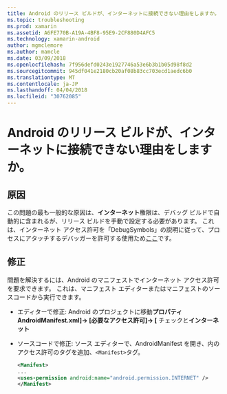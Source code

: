 ```yaml
---
title: Android のリリース ビルドが、インターネットに接続できない理由をしますか。
ms.topic: troubleshooting
ms.prod: xamarin
ms.assetid: A6FE770B-A19A-4BF8-95E9-2CF880D4AFC5
ms.technology: xamarin-android
author: mgmclemore
ms.author: mamcle
ms.date: 03/09/2018
ms.openlocfilehash: 7f956defd0243e1927746a53e6b3b1b05d98f8d2
ms.sourcegitcommit: 945df041e2180cb20af08b83cc703ecd1aedc6b0
ms.translationtype: MT
ms.contentlocale: ja-JP
ms.lasthandoff: 04/04/2018
ms.locfileid: "30762085"
---
```

# <a name="why-cant-my-android-release-build-connect-to-the-internet"></a>Android のリリース ビルドが、インターネットに接続できない理由をしますか。

## <a name="cause"></a>原因

この問題の最も一般的な原因は、**インターネット**権限は、デバッグ ビルドで自動的に含まれるが、リリース ビルドを手動で設定する必要があります。 これは、インターネット アクセス許可を「DebugSymbols」の説明に従って、プロセスにアタッチするデバッガーを許可する使用ため[ここ](~/android/deploy-test/building-apps/build-process.md)です。


## <a name="fix"></a>修正

問題を解決するには、Android のマニフェストでインターネット アクセス許可を要求できます。 これは、マニフェスト エディターまたはマニフェストのソースコードから実行できます。

-   エディターで修正: Android のプロジェクトに移動**プロパティ AndroidManifest.xml]-> [必要なアクセス許可]-> [** チェックと**インターネット**

-   ソースコードで修正: ソース エディターで、AndroidManifest を開き、内のアクセス許可のタグを追加、`<Manifest>`タグ。

    ```xml
    <Manifest>
    ...
    <uses-permission android:name="android.permission.INTERNET" />
    </Manifest>
    ```
